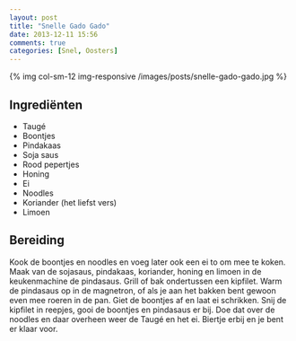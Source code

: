 ```yaml
---
layout: post
title: "Snelle Gado Gado"
date: 2013-12-11 15:56
comments: true
categories: [Snel, Oosters]
---
```

{% img col-sm-12 img-responsive /images/posts/snelle-gado-gado.jpg  %}

<!--more-->

## Ingrediënten 
- Taugé
- Boontjes
- Pindakaas
- Soja saus
- Rood pepertjes
- Honing
- Ei
- Noodles
- Koriander (het liefst vers)
- Limoen

## Bereiding
Kook de boontjes en noodles en voeg later ook een ei to om mee te koken. Maak van de sojasaus, pindakaas, koriander, honing en limoen in de keukenmachine de pindasaus. Grill of bak ondertussen een kipfilet. Warm de pindasaus op in de magnetron, of als je aan het bakken bent gewoon even mee roeren in de pan. Giet de boontjes af en laat ei schrikken. Snij de kipfilet in reepjes, gooi de boontjes en pindasaus er bij. Doe dat over de noodles en daar overheen weer de Taugé en het ei. Biertje erbij en je bent er klaar voor.